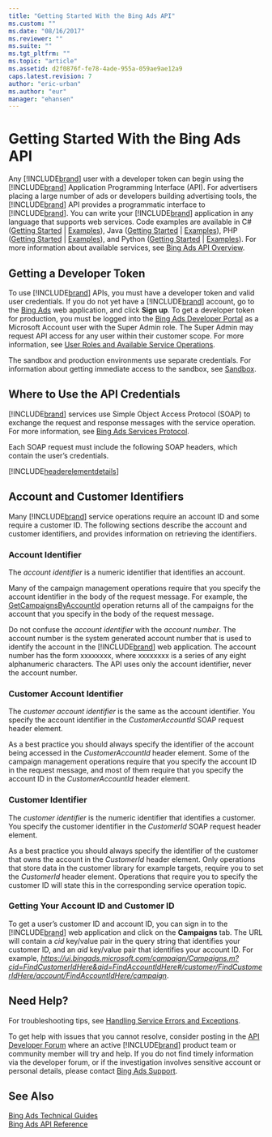 ```yaml
---
title: "Getting Started With the Bing Ads API"
ms.custom: ""
ms.date: "08/16/2017"
ms.reviewer: ""
ms.suite: ""
ms.tgt_pltfrm: ""
ms.topic: "article"
ms.assetid: d2f0876f-fe78-4ade-955a-059ae9ae12a9
caps.latest.revision: 7
author: "eric-urban"
ms.author: "eur"
manager: "ehansen"
---
```

# Getting Started With the Bing Ads API
Any [!INCLUDE[brand](../../concepts/includes/brand.md)] user with a developer token can begin using the [!INCLUDE[brand](../../concepts/includes/brand.md)] Application Programming Interface (API). For advertisers placing a large number of ads or developers building advertising tools, the [!INCLUDE[brand](../../concepts/includes/brand.md)] API provides a programmatic interface to [!INCLUDE[brand](../../concepts/includes/brand.md)]. You can write your [!INCLUDE[brand](../../concepts/includes/brand.md)] application in any language that supports web services. Code examples are available in C# ([Getting Started](../../concepts/get-started/getting-started-using-csharp-with-bing-ads-services.md) | [Examples](../../concepts/code-examples/csharp-examples/csharp-examples-for-bing-ads.md)), Java ([Getting Started](../../concepts/get-started/getting-started-using-java-with-bing-ads-services.md) | [Examples](../../concepts/code-examples/java-examples/java-examples-for-bing-ads.md)), PHP ([Getting Started](../../concepts/get-started/getting-started-using-php-with-bing-ads-services.md) | [Examples](../../concepts/code-examples/php-examples-for-bing-ads.md)), and Python ([Getting Started](../../concepts/get-started/getting-started-using-python-with-bing-ads-services.md) | [Examples](../../concepts/code-examples/python-examples-for-bing-ads.md)). For more information about available services, see [Bing Ads API Overview](../../concepts/bing-ads-api-overview.md).

## <a name="direct_signup"></a>Getting a Developer Token
To use [!INCLUDE[brand](../../concepts/includes/brand.md)] APIs, you must have a developer token and valid user credentials. If you do not yet have a [!INCLUDE[brand](../../concepts/includes/brand.md)] account, go to the [Bing Ads](https://bingads.microsoft.com/Default.aspx) web application, and click **Sign up**. To get a developer token for production, you must be logged into the [Bing Ads Developer Portal](https://developers.bingads.microsoft.com/Account) as a Microsoft Account user with the Super Admin role. The Super Admin may request API access for any user within their customer scope. For more information, see [User Roles and Available Service Operations](../../concepts/guides/customer-accounts.md#userroles).

The sandbox and production environments use separate credentials. For information about getting immediate access to the sandbox, see [Sandbox](../../concepts/sandbox.md).

## <a name="where_to_use"></a>Where to Use the API Credentials
[!INCLUDE[brand](../../concepts/includes/brand.md)] services use Simple Object Access Protocol (SOAP) to exchange the request and response messages with the service operation. For more information, see [Bing Ads Services Protocol](../../concepts/guides/bing-ads-services-protocol.md).

Each SOAP request must include the following SOAP headers, which contain the user’s credentials.

[!INCLUDE[headerelementdetails](../../concepts/includes/headerelementdetails.md)]
## <a name="accountcustomerid"></a>Account and Customer Identifiers
Many [!INCLUDE[brand](../../concepts/includes/brand.md)] service operations require an account ID and some require a customer ID. The following sections describe the account and customer identifiers, and provides information on retrieving the identifiers.

### <a name="accountid"></a>Account Identifier
The *account identifier* is a numeric identifier that identifies an account.

Many of the campaign management operations require that you specify the account identifier in the body of the request message. For example, the [GetCampaignsByAccountId](https://msdn.microsoft.com/library/bing-ads-campaign-management-getcampaignsbyaccountid.aspx) operation returns all of the campaigns for the account that you specify in the body of the request message.

Do not confuse the *account identifier* with the *account number*. The account number is the system generated account number that is used to identify the account in the [!INCLUDE[brand](../../concepts/includes/brand.md)] web application. The account number has the form xxxxxxxx, where xxxxxxxx is a series of any eight alphanumeric characters.
The API uses only the account identifier, never the account number.

### <a name="customeraccountid"></a>Customer Account Identifier
The *customer account identifier* is the same as the account identifier. You specify the account identifier in the *CustomerAccountId* SOAP request header element.

As a best practice you should always specify the identifier of the account being accessed in the *CustomerAccountId* header element. Some of the campaign management operations require that you specify the account ID in the request message, and most of them require that you specify the account ID in the *CustomerAccountId* header element.

### <a name="customerid"></a>Customer Identifier
The *customer identifier* is the numeric identifier that identifies a customer. You specify the customer identifier in the *CustomerId* SOAP request header element.

As a best practice you should always specify the identifier of the customer that owns the account in the *CustomerId* header element. Only operations that store data in the customer library for example targets, require you to set the *CustomerId* header element. Operations that require you to specify the customer ID will state this in the corresponding service operation topic.

### Getting Your Account ID and Customer ID
To get a user’s customer ID and account ID, you can sign in to the [!INCLUDE[brand](../../concepts/includes/brand.md)] web application and click on the **Campaigns** tab. The URL will contain a *cid* key/value pair in the query string that identifies your customer ID, and an *aid* key/value pair that identifies your account ID. For example, *https://ui.bingads.microsoft.com/campaign/Campaigns.m?cid=FindCustomerIdHere&aid=FindAccountIdHere#/customer/FindCustomerIdHere/account/FindAccountIdHere/campaign*.

## <a name="need_help"></a>Need Help?
For troubleshooting tips, see [Handling Service Errors and Exceptions](../../concepts/guides/handling-service-errors-and-exceptions.md).

To get help with issues that you cannot resolve, consider posting in the [API Developer Forum](http://go.microsoft.com/fwlink/?LinkId=269629) where an active [!INCLUDE[brand](../../concepts/includes/brand.md)] product team or community member will try and help. If you do not find timely information via the developer forum, or if the investigation involves sensitive account or personal details, please contact [Bing Ads Support](http://go.microsoft.com/fwlink/?LinkId=269631).

## See Also
[Bing Ads Technical Guides](../../concepts/bing-ads-technical-guides.md)  
[Bing Ads API Reference](../../concepts/bing-ads-api-reference.md)  

